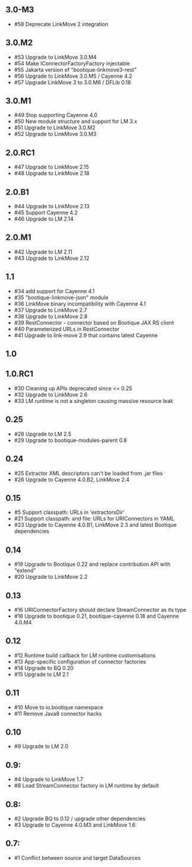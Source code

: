 ## 3.0-M3

* #58 Deprecate LinkMove 2 integration

## 3.0.M2

* #53 Upgrade to LinkMove 3.0.M4
* #54 Make IConnectorFactoryFactory injectable
* #55 Jakarta version of "bootique-linkmove3-rest"
* #56 Upgrade to LinkMove 3.0.M5 / Cayenne 4.2
* #57 Upgrade LinkMove 3 to 3.0.M6 / DFLib 0.18

## 3.0.M1

* #49 Stop supporting Cayenne 4.0
* #50 New module structure and support for LM 3.x
* #51 Upgrade to LinkMove 3.0.M2
* #52 Upgrade to LinkMove 3.0.M3

## 2.0.RC1

* #47 Upgrade to LinkMove 2.15
* #48 Upgrade to LinkMove 2.18

## 2.0.B1

* #44 Upgrade to LinkMove 2.13
* #45 Support Cayenne 4.2
* #46 Upgrade to LM 2.14

## 2.0.M1

* #42 Upgrade to LM 2.11
* #43 Upgrade to LinkMove 2.12

## 1.1

* #34 add support for Cayenne 4.1 
* #35 "bootique-linkmove-json" module 
* #36 LinkMove binary incompatibility with Cayenne 4.1
* #37 Upgrade to LinkMove 2.7 
* #38 Upgrade to LinkMove 2.8
* #39 RestConnector - connector based on Bootique JAX RS client
* #40 Parameterized URLs in RestConnector
* #41 Upgrade to link-move 2.9 that contains latest Cayenne

## 1.0

## 1.0.RC1

* #30 Cleaning up APIs deprecated since <= 0.25
* #32 Upgrade to LinkMove 2.6
* #33 LM runtime is not a singleton causing massive resource leak 

## 0.25

* #28 Upgrade to LM 2.5
* #29 Upgrade to bootique-modules-parent 0.8

## 0.24

* #25 Extractor XML descriptors can't be loaded from .jar files
* #26 Upgrade to Cayenne 4.0.B2, LinkMove 2.4

## 0.15

* #5 Support classpath: URLs in 'extractorsDir'
* #21 Support classpath: and file: URLs for URIConnectors in YAML 
* #23 Upgrade to Cayenne 4.0.B1, LinkMove 2.3 and latest Bootique dependencies 

## 0.14

* #19 Upgrade to Bootique 0.22 and replace contribution API with "extend"
* #20 Upgrade to LinkMove 2.2

## 0.13

* #16 URIConnectorFactory should declare StreamConnector as its type
* #18 Upgrade to bootique 0.21, bootique-cayenne 0.18 and Cayenne 4.0.M4

## 0.12

* #12 Runtime build callback for LM runtime customisations
* #13 App-specific configuration of connector factories
* #14 Upgrade to BQ 0.20
* #15 Upgrade to LM 2.1

## 0.11

* #10 Move to io.bootique namespace
* #11 Remove Java8 connector hacks

## 0.10

* #9 Upgrade to LM 2.0

## 0.9:

* #4 Upgrade to LinkMove 1.7
* #8 Load StreamConnector factory in LM runtime by default


## 0.8:

* #2 Upgrade BQ to 0.12 / upgrade other dependencies 
* #3 Upgrade to Cayenne 4.0.M3 and LinkMove 1.6 

## 0.7:

* #1 Conflict between source and target DataSources
